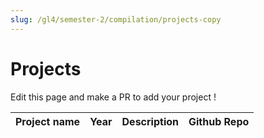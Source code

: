 ```yaml
---
slug: /gl4/semester-2/compilation/projects-copy
---
```


# Projects

Edit this page and make a PR to add your project !

| Project name | Year | Description | Github Repo
| --- | --- | --- | --- |
